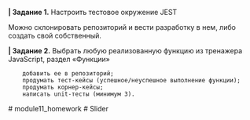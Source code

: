 

**| Задание 1.** Настроить тестовое окружение JEST

Можно склонировать репозиторий и вести разработку в нем, либо создать свой собственный.

**| Задание 2.**
 Выбрать любую реализованную функцию из тренажера JavaScript, раздел «Функции»

        добавить ее в репозиторий;
        продумать тест-кейсы (успешное/неуспешное выполнение функции);
        продумать корнер-кейсы; 
        написать unit-тесты (минимум 3).
#   m o d u l e 1 1 _ h o m e w o r k  
 #   S l i d e r  
 